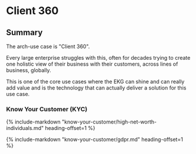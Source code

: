 # Client 360

## Summary

The arch-use case is "Client 360".

Every large enterprise struggles with this, often for decades trying to create one 
holistic view of their business with their customers, across lines of business, globally.

This is one of the core use cases where the EKG can shine and can really 
add value and is the technology that can actually deliver a solution for this use case.

### Know Your Customer (KYC)

{% 
    include-markdown "know-your-customer/high-net-worth-individuals.md"
    heading-offset=1
%}

{% 
    include-markdown "know-your-customer/gdpr.md"
    heading-offset=1
%}

